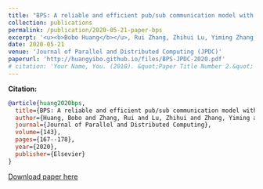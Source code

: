 ```yaml
---
title: "BPS: A reliable and efficient pub/sub communication model with blockchain-enhanced paradigm in multi-tenant edge cloud"
collection: publications
permalink: /publication/2020-05-21-paper-bps
excerpt: '<u><b>Bobo Huang</b></u>, Rui Zhang, Zhihui Lu, Yiming Zhang, Jie Wu, Lu Zhan, Patrick CK Hung'
date: 2020-05-21
venue: 'Journal of Parallel and Distributed Computing (JPDC)'
paperurl: 'http://huangyibo.github.io/files/BPS-JPDC-2020.pdf'
# citation: 'Your Name, You. (2010). &quot;Paper Title Number 2.&quot; <i>Journal 1</i>. 1(2).'
---
```



**Citation:**

```bib
@article{huang2020bps,
  title={BPS: A reliable and efficient pub/sub communication model with blockchain-enhanced paradigm in multi-tenant edge cloud},
  author={Huang, Bobo and Zhang, Rui and Lu, Zhihui and Zhang, Yiming and Wu, Jie and Zhan, Lu and Hung, Patrick CK},
  journal={Journal of Parallel and Distributed Computing},
  volume={143},
  pages={167--178},
  year={2020},
  publisher={Elsevier}
}
```


[Download paper here](http://huangyibo.github.io/files/BPS-JPDC-2020.pdf)
